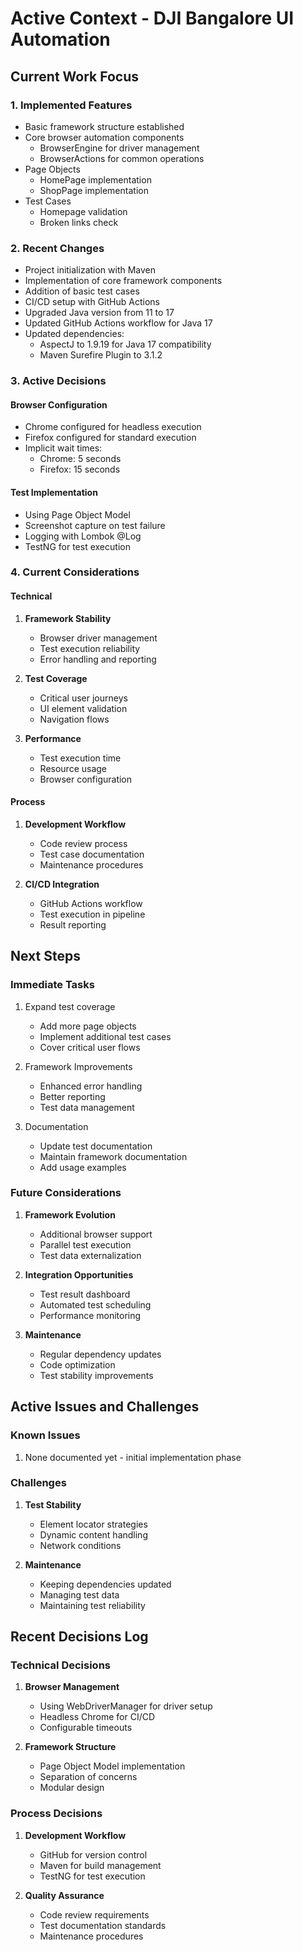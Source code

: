 # Active Context - DJI Bangalore UI Automation

## Current Work Focus

### 1. Implemented Features
- Basic framework structure established
- Core browser automation components
  - BrowserEngine for driver management
  - BrowserActions for common operations
- Page Objects
  - HomePage implementation
  - ShopPage implementation
- Test Cases
  - Homepage validation
  - Broken links check

### 2. Recent Changes
- Project initialization with Maven
- Implementation of core framework components
- Addition of basic test cases
- CI/CD setup with GitHub Actions
- Upgraded Java version from 11 to 17
- Updated GitHub Actions workflow for Java 17
- Updated dependencies:
  - AspectJ to 1.9.19 for Java 17 compatibility
  - Maven Surefire Plugin to 3.1.2

### 3. Active Decisions

#### Browser Configuration
- Chrome configured for headless execution
- Firefox configured for standard execution
- Implicit wait times:
  - Chrome: 5 seconds
  - Firefox: 15 seconds

#### Test Implementation
- Using Page Object Model
- Screenshot capture on test failure
- Logging with Lombok @Log
- TestNG for test execution

### 4. Current Considerations

#### Technical
1. **Framework Stability**
   - Browser driver management
   - Test execution reliability
   - Error handling and reporting

2. **Test Coverage**
   - Critical user journeys
   - UI element validation
   - Navigation flows

3. **Performance**
   - Test execution time
   - Resource usage
   - Browser configuration

#### Process
1. **Development Workflow**
   - Code review process
   - Test case documentation
   - Maintenance procedures

2. **CI/CD Integration**
   - GitHub Actions workflow
   - Test execution in pipeline
   - Result reporting

## Next Steps

### Immediate Tasks
1. Expand test coverage
   - Add more page objects
   - Implement additional test cases
   - Cover critical user flows

2. Framework Improvements
   - Enhanced error handling
   - Better reporting
   - Test data management

3. Documentation
   - Update test documentation
   - Maintain framework documentation
   - Add usage examples

### Future Considerations
1. **Framework Evolution**
   - Additional browser support
   - Parallel test execution
   - Test data externalization

2. **Integration Opportunities**
   - Test result dashboard
   - Automated test scheduling
   - Performance monitoring

3. **Maintenance**
   - Regular dependency updates
   - Code optimization
   - Test stability improvements

## Active Issues and Challenges

### Known Issues
1. None documented yet - initial implementation phase

### Challenges
1. **Test Stability**
   - Element locator strategies
   - Dynamic content handling
   - Network conditions

2. **Maintenance**
   - Keeping dependencies updated
   - Managing test data
   - Maintaining test reliability

## Recent Decisions Log

### Technical Decisions
1. **Browser Management**
   - Using WebDriverManager for driver setup
   - Headless Chrome for CI/CD
   - Configurable timeouts

2. **Framework Structure**
   - Page Object Model implementation
   - Separation of concerns
   - Modular design

### Process Decisions
1. **Development Workflow**
   - GitHub for version control
   - Maven for build management
   - TestNG for test execution

2. **Quality Assurance**
   - Code review requirements
   - Test documentation standards
   - Maintenance procedures
